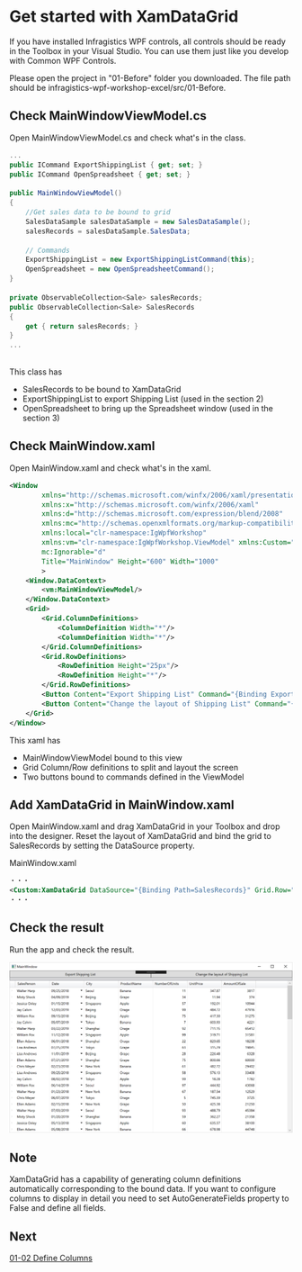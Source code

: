 # Get started with XamDataGrid

If you have installed Infragistics WPF controls, all controls should be ready in the Toolbox in your Visual Studio. You can use them just like you develop with Common WPF Controls.

Please open the project in "01-Before" folder you downloaded. The file path should be infragistics-wpf-workshop-excel/src/01-Before.

## Check MainWindowViewModel.cs

Open MainWindowViewModel.cs and check what's in the class.

```cs
...
public ICommand ExportShippingList { get; set; }
public ICommand OpenSpreadsheet { get; set; }

public MainWindowViewModel()
{
    //Get sales data to be bound to grid
    SalesDataSample salesDataSample = new SalesDataSample();
    salesRecords = salesDataSample.SalesData;

    // Commands
    ExportShippingList = new ExportShippingListCommand(this);
    OpenSpreadsheet = new OpenSpreadsheetCommand();
}

private ObservableCollection<Sale> salesRecords;
public ObservableCollection<Sale> SalesRecords
{
    get { return salesRecords; }
}
...
    
```

This class has
 - SalesRecords to be bound to XamDataGrid
 - ExportShippingList to export Shipping List (used in the section 2)
 - OpenSpreadsheet to bring up the Spreadsheet window (used in the section 3)

## Check MainWindow.xaml

Open MainWindow.xaml and check what's in the xaml.
```xml
<Window
        xmlns="http://schemas.microsoft.com/winfx/2006/xaml/presentation"
        xmlns:x="http://schemas.microsoft.com/winfx/2006/xaml"
        xmlns:d="http://schemas.microsoft.com/expression/blend/2008"
        xmlns:mc="http://schemas.openxmlformats.org/markup-compatibility/2006"
        xmlns:local="clr-namespace:IgWpfWorkshop"
        xmlns:vm="clr-namespace:IgWpfWorkshop.ViewModel" xmlns:Custom="http://infragistics.com/DataPresenter" x:Class="IgWpfWorkshop.MainWindow"
        mc:Ignorable="d"
        Title="MainWindow" Height="600" Width="1000"
        >
    <Window.DataContext>
        <vm:MainWindowViewModel/>
    </Window.DataContext>
    <Grid>
        <Grid.ColumnDefinitions>
            <ColumnDefinition Width="*"/>
            <ColumnDefinition Width="*"/>
        </Grid.ColumnDefinitions>
        <Grid.RowDefinitions>
            <RowDefinition Height="25px"/>
            <RowDefinition Height="*"/>
        </Grid.RowDefinitions>
        <Button Content="Export Shipping List" Command="{Binding ExportShippingList}" Grid.Column="0"/>
        <Button Content="Change the layout of Shipping List" Command="{Binding OpenSpreadsheet}" Grid.Column="1"/>
    </Grid>
</Window>

```

This xaml has
 - MainWindowViewModel bound to this view
 - Grid Column/Row definitions to split and layout the screen
 - Two buttons bound to commands defined in the ViewModel

## Add XamDataGrid in MainWindow.xaml

Open MainWindow.xaml and drag XamDataGrid in your Toolbox and drop into the designer. Reset the layout of XamDataGrid and bind the grid to SalesRecords by setting the DataSource property.

MainWindow.xaml

```xml
・・・
<Custom:XamDataGrid DataSource="{Binding Path=SalesRecords}" Grid.Row="1" Grid.ColumnSpan="2"/>
・・・
```

## Check the result

Run the app and check the result.

![](../assets/01-01-01.png)

## Note

XamDataGrid has a capability of generating column definitions automatically corresponding to the bound data. If you want to configure columns to display in detail you need to set AutoGenerateFields property to False and define all fields. 

## Next
[01-02 Define Columns](01-02-Define-Columns.md)
